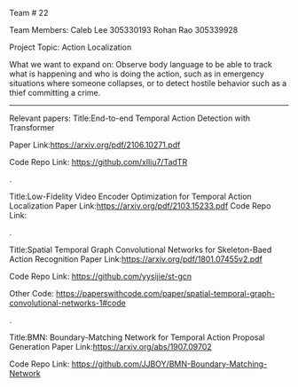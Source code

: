 Team # 22

Team Members:
Caleb Lee 305330193
Rohan Rao 305339928

Project Topic: Action Localization

What we want to expand on: Observe body language to be able to track what is happening and who is doing the action, such as in emergency situations where someone collapses, or to detect hostile behavior such as a thief committing a crime. 

---

Relevant papers:
Title:End-to-end Temporal Action Detection with Transformer

Paper Link:https://arxiv.org/pdf/2106.10271.pdf

Code Repo Link: https://github.com/xlliu7/TadTR

.

Title:Low-Fidelity Video Encoder Optimization for Temporal Action Localization
Paper Link:https://arxiv.org/pdf/2103.15233.pdf
Code Repo Link: 

.

Title:Spatial Temporal Graph Convolutional Networks for Skeleton-Baed Action Recognition
Paper Link:https://arxiv.org/pdf/1801.07455v2.pdf 

Code Repo Link: https://github.com/yysijie/st-gcn

Other Code: https://paperswithcode.com/paper/spatial-temporal-graph-convolutional-networks-1#code  

.


Title:BMN: Boundary-Matching Network for Temporal Action Proposal Generation
Paper Link:https://arxiv.org/abs/1907.09702

Code Repo Link: https://github.com/JJBOY/BMN-Boundary-Matching-Network

